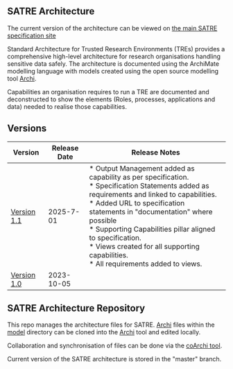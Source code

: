 ## SATRE Architecture

The current version of the architecture can be viewed on [the main SATRE specification site](https://satre-specification.readthedocs.io/en/stable/architecture.html)

 Standard Architecture for Trusted Research Environments (TREs) provides a comprehensive high-level architecture for research organisations handling sensitive data safely. The architecture is documented using the ArchiMate modelling language with models created using the open source modelling tool [Archi](https://www.archimatetool.com/).

Capabilities an organisation requires to run a TRE are documented and deconstructed to show the elements (Roles, processes, applications and data) needed to realise those capabilities.

## Versions

Version | Release Date | Release Notes
--------|---------------|--------------
[Version 1.1](./Report_SATRE_1.1/index.html)| 2025-7-01| * Output Management added as capability as per specification.<br>* Specification Statements added as requirements and linked to capabilities.<br>* Added URL to specification statements in "documentation" where possible<br>* Supporting Capabilities pillar aligned to specification.<br>* Views created for all supporting capabilities.<br>* All requirements added to views.
[Version 1.0](./Report_SATRE_1.1/index.html) | 2023-10-05 | 

## SATRE Architecture Repository

This repo manages the architecture files for SATRE. [Archi](https://www.archimatetool.com/) files within the [model](https://github.com/sa-tre/satre-archimate/tree/master/model) directory can be cloned into the [Archi](https://www.archimatetool.com/) tool and edited locally.

Collaboration and synchronisation of files can be done via the [coArchi tool](https://github.com/archimatetool/archi-modelrepository-plugin/wiki).

Current version of the SATRE architecture is stored in the "master" branch. 